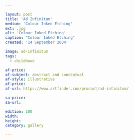 ```yaml
---

layout: post
title: 'Ad Infinitum'
medium: 'Colour Inked Etching'
ext: .jpg
alt: 'Colour Inked Etching'
caption: "Colour Inked Etching"
created: '14 September 2004'

image: ad-infinitum
tags:
  - childhood

af-price:
af-subject: abstract and conceptual
af-style: illustrative
af-price:
af-url: https://www.artfinder.com/product/ad-infinitum/

sa-price:
sa-url:

edition: 100
width:
height:
category: gallery

---
```

